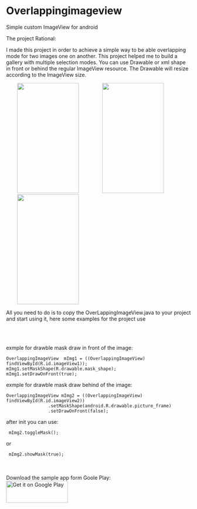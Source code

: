 # Overlappingimageview
Simple custom ImageView for android

The project Rational:

I made this project in order to achieve a simple way to be able overlapping mode for two images one on another.
This project helped me to build a gallery with multiple selection modes.
You can use Drawable or xml shape in front or behind the regular ImageView resource.
The Drawable will resize according to the ImageView size.

<img src="https://github.com/davidHarush/Overlappingimageview/blob/master/Screenshot.png" width="168" height="300" hspace="30" />
<img src="https://github.com/davidHarush/Overlappingimageview/blob/master/Screenshot_1.png" width="168" height="300"  hspace="30"/>
<img src="https://github.com/davidHarush/Overlappingimageview/blob/master/Screenshot_2.png" width="168" height="300"  hspace="30"/>

All you need to do is to copy the OverLappingImageView.java to your project and start using it, here some examples for the project use

<br/><br/>

exmple for drawble mask draw in front of the image:
```
OverlappingImageView  mImg1 = ((OverlappingImageView) findViewById(R.id.imageView1));
mImg1.setMaskShape(R.drawable.mask_shape);
mImg1.setDrawOnFront(true);
```

exmple for drawble mask draw behind of the image:
```
OverlappingImageView mImg2 = ((OverlappingImageView) findViewById(R.id.imageView2))
                .setMaskShape(android.R.drawable.picture_frame)
                .setDrawOnFront(false);
```

after init you can use:
```
 mImg2.toggleMask();
```
or 
```
 mImg2.showMask(true);
```

<br/><br/>
Download the sample app form Goole Play:
<br/>
<a href='https://play.google.com/store/apps/details?id=com.david.Overlappingimageview&utm_source=global_co&utm_medium=prtnr&utm_content=Mar2515&utm_campaign=PartBadge&pcampaignid=MKT-Other-global-all-co-prtnr-py-PartBadge-Mar2515-1'><img alt='Get it on Google Play' src='https://play.google.com/intl/en_us/badges/images/generic/en_badge_web_generic.png'  width="168" height="60" /></a>

